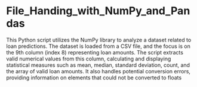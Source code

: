 # File_Handing_with_NumPy_and_Pandas
This Python script utilizes the NumPy library to analyze a dataset related to loan predictions. The dataset is loaded from a CSV file, and the focus is on the 9th column (index 8) representing loan amounts. The script extracts valid numerical values from this column, calculating and displaying statistical measures such as mean, median, standard deviation, count, and the array of valid loan amounts. It also handles potential conversion errors, providing information on elements that could not be converted to floats
